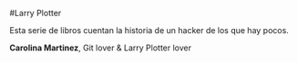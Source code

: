 #Larry Plotter

Esta serie de libros cuentan la historia de un hacker de los que hay pocos.

**Carolina Martinez**, Git lover & Larry Plotter lover
